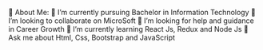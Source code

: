 💫 About Me:
🔭 I’m currently pursuing Bachelor in Information Technology
👯 I’m looking to collaborate on MicroSoft
🤝 I’m looking for help and guidance in Career Growth
🌱 I’m currently learning React Js, Redux and Node Js
💬 Ask me about Html, Css, Bootstrap and JavaScript
